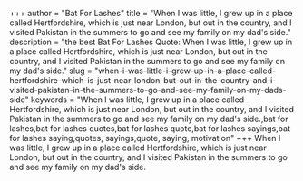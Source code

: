 +++
author = "Bat For Lashes"
title = "When I was little, I grew up in a place called Hertfordshire, which is just near London, but out in the country, and I visited Pakistan in the summers to go and see my family on my dad's side."
description = "the best Bat For Lashes Quote: When I was little, I grew up in a place called Hertfordshire, which is just near London, but out in the country, and I visited Pakistan in the summers to go and see my family on my dad's side."
slug = "when-i-was-little-i-grew-up-in-a-place-called-hertfordshire-which-is-just-near-london-but-out-in-the-country-and-i-visited-pakistan-in-the-summers-to-go-and-see-my-family-on-my-dads-side"
keywords = "When I was little, I grew up in a place called Hertfordshire, which is just near London, but out in the country, and I visited Pakistan in the summers to go and see my family on my dad's side.,bat for lashes,bat for lashes quotes,bat for lashes quote,bat for lashes sayings,bat for lashes saying,quotes, sayings,quote, saying, motivation"
+++
When I was little, I grew up in a place called Hertfordshire, which is just near London, but out in the country, and I visited Pakistan in the summers to go and see my family on my dad's side.
